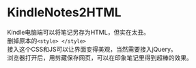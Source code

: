 # KindleNotes2HTML

Kindle电脑端可以将笔记另存为HTML，但实在太丑。  
删掉原本的`<style> </style>`  
接入这个CSS和JS可以让界面变得美观，当然需要接入jQuery。  
浏览器打开后，用剪藏保存网页，可以在印象笔记里得到超棒的效果。
